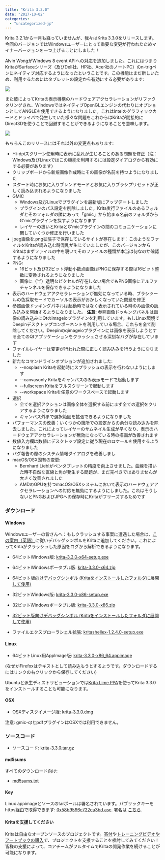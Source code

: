 ```yaml
---
title: "Krita 3.3.0"
date: "2017-10-02"
categories: 
  - "uncategorized-jp"
---
```


Krita 3.2.1から一月も経っていませんが、我々はKrita 3.3.0をリリースします。今回のバージョンではWindowsユーザーにとって重要な変更が行われたためマイナーバージョンを一つ上げることにしました！

Alvin WongがWindows 8 event APIへの対応を追加しました。これにはつまりKritaがSurfaceシリーズ（及びDell社、HP社、Acer社のノートPC）のn-trigペンにネイティブ対応するようになったということです。この機能はまだ新しいため、利用するためにはタブレットの設定から有効にする必要があります:

[![](/images/posts/2017/wintab-1024x840.png)](/images/posts/2017/wintab.png)

また彼によってKritaの表示機構のハードウェアアクセラレーションがリファクタリングされ、WindowsではネイティブOpenGLエンジンの代わりにオプションとしてANGLEを使用できるようになりました。これはIntelのグラフィックカードとドライバで発生していた様々な問題をこれからはKritaが間接的にDirect3Dを使うことで回避することができるようになることを意味します。

[![](/images/posts/2017/display-1024x840.png)](/images/posts/2017/display.png)

もちろんこのリリースにはそれ以外の変更点もあります:

- Hi-dpiスクリーン使用時に表示に乱れが生じることのある問題を修正（注：Windows及びLinuxではこの機能を利用するには設定ダイアログから有効にする必要があります）
- クリップボードから新規画像作成時にその画像が名前を持つようになりました
- スタート時にお気に入りブレンドモードとお気に入りブラシプリセットが正しく読み込まれるようになりました
- GMIC
    - Windows及びLinuxでプラグインを最新版にアップデートしました
    - プラグインのパス設定を削除しました。Krita実行ファイルのあるフォルダとそのフォルダの隣にあって「gmic」から始まる名前のフォルダからG'micプラグインを探すようになります
    - レイヤーの扱いとKritaとG'micプラグインの間のコミュニケーションに関していくつか修正を行いました
- jpeg画像を.png拡張子で保存しているサイトが存在します：このようなファイルをKritaが読み込む時混乱が生じていましたが、このバージョンからKritaはまずファイルの中を覗いてそのファイルの種類が本当は何なのか確認するようになりました
- PNG:
    - 16ビット及び32ビット浮動小数点画像はPNGに保存する際は16ビット整数に変換されるようになりました
    - 画像に（半）透明なピクセルが存在しない場合でもPNG画像にアルファチャンネルを保存できるようになりました
- 表示のハードウェアアクセラレーションが無効になっている時、ブラシツールの色採取モードでカーソルの表示がおかしくなっていた問題を修正
- 参照画像ドッキングパネルは起動時ではなく表示されている時のみ画像の読み込みを開始するようになりました。 **注意:** 参照画像ドッキングパネルは画像の読み込みにQtのimageioプラグインを利用しています。もしLinux環境でDeepinデスクトップコンポーネントを利用している場合、これらを全て削除してください。Deepinのqimageioプラグインには画像を表示しようとする全てのQtアプリケーションをクラッシュさせる深刻なバグが存在しています
- ファイルレイヤーは変更が行われた際に正しく読み込みを行うようになりました
- 新たなコマンドラインオプションが追加されました:
    - \--nosplash Kritaを起動時にスプラッシュの表示を行わないようにします
    - \--canvasonly Kritaをキャンバスのみ表示モードで起動します
    - \--fullscreen Kritaをフルスクリーンで起動します
    - \--workspace Kritaを任意のワークスペースで起動します
- 選択
    - 全てを選択アクションは画像全体を選択する前にまず全ての選択をクリアするようになりました
    - キャンバス外まで選択範囲を拡張できるようになりました
- パフォーマンスの改善：いくつかの箇所での設定からの余分な読み込みを除去しました。これによってレイヤーのサムネイル生成が早くなり、表示のハードウェアアクセラレーションが無効になっている時の描画が改善されます
- 数値入力欄は数値にデスクトップ設定に従う現在のロケールを使用するようになりました
- バグ報告の際のシステム情報ダイアログを改善しまし
- macOS/OSX固有の変更:
    - Bernhard Lieblがペンタブレットの精度を向上させました。曲線を描いた時不自然な直線と角が発生する問題が、まだ完ぺきではありませんが大きく改善されました
    - AMDのGPUを持つmacOS/OSXシステムにおいて表示のハードウェアアクセラレーションへの対応を無効にするようにしました。これはそうしないとPNGおよびJPGへの保存時にKritaがフリーズするためです

### ダウンロード

#### Windows

Windowsユーザーの皆さんへ：もしクラッシュする事案に遭遇した場合は、[この案内（英語）](https://docs.krita.org/Dr._Mingw_debugger)に従いデバッグシンボルをKritaに追加してください。これによってKritaがクラッシュした原因をログから解析できるようになります。

- 64ビットWindows版: [krita-3.3.0-x64-setup.exe](https://download.kde.org/stable/krita/3.3.0/krita-3.3.0-x64-setup.exe)
- 64ビットWindowsポータブル版: [krita-3.3.0-x64.zip](https://download.kde.org/stable/krita/3.3.0/krita-3.3.0-x64.zip)
- [64ビット版向けデバッグシンボル (Kritaをインストールしたフォルダに展開して使用)](https://download.kde.org/stable/krita/3.3.0/krita-3.3.0-x64-dbg.zip)

- 32ビットWindows版: [krita-3.3.0-x86-setup.exe](https://download.kde.org/stable/krita/3.3.0/krita-3.3.0-x86-setup.exe)
- 32ビットWindowsポータブル版: [krita-3.3.0-x86.zip](https://download.kde.org/stable/krita/3.3.0/krita-3.3.0-x86.zip)
- [32ビット版向けデバッグシンボル (Kritaをインストールしたフォルダに展開して使用)](https://download.kde.org/stable/krita/3.3.0/krita-3.3.0-x86-dbg.zip)

- ファイルエクスプローラシェル拡張: [kritashellex-1.2.4.0-setup.exe](https://download.kde.org/stable/krita/KritaShellExtension-v1.2.4-setup.exe)

#### Linux

- 64ビットLinux用AppImage版: [krita-3.3.0-x86_64.appimage](https://download.kde.org/stable/krita/3.3.0/krita-3.3.0-x86_64.appimage)

(なぜかFirefoxはテキストとして読み込もうとするようです。ダウンロードするにはリンクの右クリックから保存してください)

Ubuntuと派生ディストリビューションでは[Krita Lime PPA](https://launchpad.net/~kritalime/+archive/ubuntu/ppa)を使ってKrita 3.3.0をインストールすることも可能になります。

#### OSX

- OSXディスクイメージ版: [krita-3.3.0.dmg](https://download.kde.org/stable/krita/3.3.0/krita-3.3.0.dmg)

注意: gmic-qtとpdfプラグインはOSXでは利用できません。

### ソースコード

- ソースコード: [krita-3.3.0.tar.gz](https://download.kde.org/stable/krita/3.3.0/krita-3.3.0.tar.gz)

#### md5sums

すべてのダウンロード向け:

- [md5sums.txt](https://download.kde.org/stable/krita/3.3.0/md5sums.txt)

#### Key

Linux appimageとソースのtarボールは署名されています。パブリックキーをhttps経由で取得できます: [0x58b9596c722ea3bd.asc](https://share.kde.org/index.php/s/fJ99V5mZvuyD0z8). 署名は [こちら](http://download.kde.org/stable/krita/3.3.0/).

#### Kritaを支援してください

Kritaは自由なオープンソースのプロジェクトです。[寄付](https://krita.org/jp/support-us-jp/donations-jp/)や[トレーニングビデオやアートブックの購入](https://krita.org/jp/support-us-jp/shop-jp/)で、プロジェクトを支援することを検討してみてください！皆様の支援によって、コアチームがフルタイムでKritaの開発作業を続けることが可能になります。
